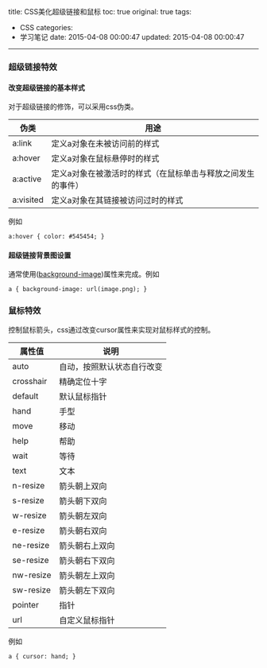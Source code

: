 title: CSS美化超级链接和鼠标
toc: true
original: true
tags:
  - CSS
categories:
  - 学习笔记
date: 2015-04-08 00:00:47
updated: 2015-04-08 00:00:47
---
### 超级链接特效

#### 改变超级链接的基本样式

对于超级链接的修饰，可以采用css伪类。

伪类|用途
-|-
a:link|定义a对象在未被访问前的样式
a:hover|定义a对象在鼠标悬停时的样式
a:active|定义a对象在被激活时的样式（在鼠标单击与释放之间发生的事件）
a:visited|定义a对象在其链接被访问过时的样式

例如

	a:hover { color: #545454; }

<!--more-->
#### 超级链接背景图设置

通常使用([background-image](http://www.w3school.com.cn/cssref/pr_background-image.asp))属性来完成。例如

	a { background-image: url(image.png); }

### 鼠标特效

控制鼠标箭头，css通过改变cursor属性来实现对鼠标样式的控制。

属性值|说明
-|-
auto|自动，按照默认状态自行改变
crosshair|精确定位十字
default|默认鼠标指针
hand|手型
move|移动
help|帮助
wait|等待
text|文本
n-resize|箭头朝上双向
s-resize|箭头朝下双向
w-resize|箭头朝左双向
e-resize|箭头朝右双向
ne-resize|箭头朝右上双向
se-resize|箭头朝右下双向
nw-resize|箭头朝左上双向
sw-resize|箭头朝左下双向
pointer|指针
url|自定义鼠标指针

例如

	a { cursor: hand; }
